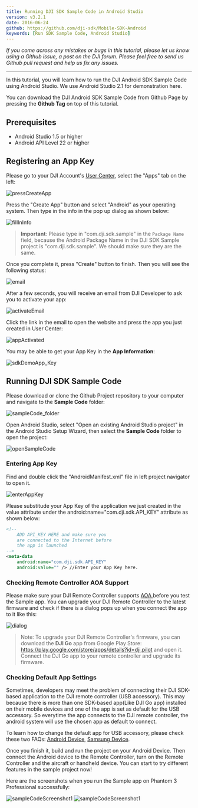 ```yaml
---
title: Running DJI SDK Sample Code in Android Studio
version: v3.2.1
date: 2016-06-24
github: https://github.com/dji-sdk/Mobile-SDK-Android
keywords: [Run SDK Sample Code, Android Studio]
---
```


*If you come across any mistakes or bugs in this tutorial, please let us know using a Github issue, a post on the DJI forum. Please feel free to send us Github pull request and help us fix any issues.*

---

In this tutorial, you will learn how to run the DJI Android SDK Sample Code using Android Studio. We use Android Studio 2.1 for demonstration here. 

You can download the DJI Android SDK Sample Code from Github Page by pressing the **Github Tag** on top of this tutorial.

## Prerequisites

- Android Studio 1.5 or higher
- Android API Level 22 or higher

## Registering an App Key

Please go to your DJI Account's <a href="http://developer.dji.com/en/user/apps/" target="_blank">User Center</a>, select the "Apps" tab on the left:

![pressCreateApp](../../images/tutorials-and-samples/Android/RunSDKSampleInAndroidStudio/pressCreateApp.png)

Press the "Create App" button and select "Android" as your operating system. Then type in the info in the pop up dialog as shown below:

![fillInInfo](../../images/tutorials-and-samples/Android/RunSDKSampleInAndroidStudio/fillInInfo.png)

> **Important**: Please type in "com.dji.sdk.sample" in the `Package Name` field, because the Android Package Name in the DJI SDK Sample project is "com.dji.sdk.sample". We should make sure they are the same.

Once you complete it, press "Create" button to finish. Then you will see the following status:

![email](../../images/tutorials-and-samples/Android/RunSDKSampleInAndroidStudio/email.png)

After a few seconds, you will receive an email from DJI Developer to ask you to activate your app:

![activateEmail](../../images/tutorials-and-samples/Android/RunSDKSampleInAndroidStudio/activateEmail.png)

Click the link in the email to open the website and press the app you just created in User Center:

![appActivated](../../images/tutorials-and-samples/Android/RunSDKSampleInAndroidStudio/appActivated.png)

You may be able to get your App Key in the **App Information**:

![sdkDemoApp_Key](../../images/tutorials-and-samples/Android/RunSDKSampleInAndroidStudio/createAppSuccessful_android_en.png)

## Running DJI SDK Sample Code

Please download or clone the Github Project repository to your computer and navigate to the **Sample Code** folder:

![sampleCode_folder](../../images/tutorials-and-samples/Android/RunSDKSampleInAndroidStudio/sampleCode_folder.png)

Open Android Studio, select "Open an existing Android Studio project" in the Android Studio Setup Wizard, then select the **Sample Code** folder to open the project:

![openSampleCode](../../images/tutorials-and-samples/Android/RunSDKSampleInAndroidStudio/openSampleCode.png)

### Entering App Key

Find and double click the "AndroidManifest.xml" file in left project navigator to open it.

![enterAppKey](../../images/tutorials-and-samples/Android/RunSDKSampleInAndroidStudio/enterAppKey.png)

Please substitude your App Key of the application we just created in the value attribute under the android:name="com.dji.sdk.API_KEY" attribute as shown below:

~~~xml
<!--
    ADD API_KEY HERE and make sure you
    are connected to the Internet before
    the app is launched
-->
<meta-data
    android:name="com.dji.sdk.API_KEY"
    android:value="" /> //Enter your App Key here.
~~~

### Checking Remote Controller AOA Support

Please make sure your DJI Remote Controller supports <a href="https://source.android.com/devices/accessories/protocol.html" target="_blank"> AOA </a> before you test the Sample app. You can upgrade your DJI Remote Controller to the latest firmware and check if there is a dialog pops up when you connect the app to it like this:
 
![dialog](../../images/tutorials-and-samples/Android/RunSDKSampleInAndroidStudio/dialog.png)

> Note: To upgrade your DJI Remote Controller's firmware, you can download the **DJI Go** app from Google Play Store: <a href="https://play.google.com/store/apps/details?id=dji.pilot" target="_blank"> https://play.google.com/store/apps/details?id=dji.pilot </a> and open it. Connect the DJI Go app to your remote controller and upgrade its firmware.

### Checking Default App Settings

Sometimes, developers may meet the problem of connecting their DJI SDK-based application to the DJI remote controller (USB accessory). This may because there is more than one SDK-based app(Like DJI Go app) installed on their mobile devices and one of the app is set as default for the USB accessory. So everytime the app connects to the DJI remote controller, the android system will use the chosen app as default to connect.

 To learn how to change the default app for USB accessory, please check these two FAQs: [Android Device](../faq/index.html#How-do-I-reset-the-default-app-behavior-for-a-USB-Accessory-DJI-Product-on-Android-devices), [Samsung Device](../faq/index.html#How-do-I-reset-the-default-app-behavior-for-a-USB-Accessory-DJI-Product-on-Samsung-devices).
 
Once you finish it, build and run the project on your Android Device. Then connect the Android device to the Remote Controller, turn on the Remote Controller and the aircraft or handheld device. You can start to try different features in the sample project now! 

Here are the screenshots when you run the Sample app on Phantom 3 Professional successfully:

![sampleCodeScreenshot1](../../images/tutorials-and-samples/Android/RunSDKSampleInAndroidStudio/sampleCodeScreenshot1.png)
![sampleCodeScreenshot1](../../images/tutorials-and-samples/Android/RunSDKSampleInAndroidStudio/sampleCodeScreenshot2.png)

